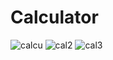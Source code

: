 # Calculator
![calcu](https://github.com/Manisha12332/Calculator/assets/127284979/33e3d97c-3f56-4458-8465-d8be7e3b946c)
![cal2](https://github.com/Manisha12332/Calculator/assets/127284979/3325e86d-f3e9-4b6f-8818-e34d9bfb6415)
![cal3](https://github.com/Manisha12332/Calculator/assets/127284979/2c676203-23b1-4a7c-ac00-b460c8d32211)
